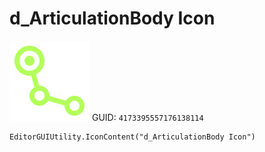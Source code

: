 # d_ArticulationBody Icon
![](/img/d_ArticulationBody%20Icon.png)
GUID: `4173395557176138114`
```
EditorGUIUtility.IconContent("d_ArticulationBody Icon")
```
